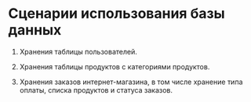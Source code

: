 # Сценарии использования базы данных

1) Хранения таблицы пользователей.

2) Хранения таблицы продуктов с категориями продуктов.

3) Хранения заказов интернет-магазина, в том числе хранение типа оплаты, списка продуктов и статуса заказов.